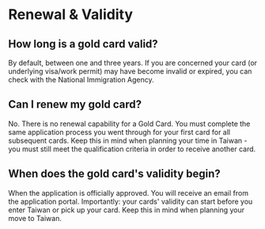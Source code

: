 <!--- (c) Tom Fifield, licensed under a
Creative Commons Attribution-NonCommercial-ShareAlike 4.0 International License. -->


# Renewal & Validity

## How long is a gold card valid?
By default, between one and three years. If you are concerned your card (or underlying visa/work
permit) may have become invalid or expired, you can check with the National Immigration Agency.

## Can I renew my gold card? 
No. There is no renewal capability for a Gold Card. You must complete the same application process
 you went through for your first card for all subsequent cards. Keep this in mind when planning your
 time in Taiwan - you must still meet the qualification criteria in order to receive another card.

## When does the gold card's validity begin?
When the application is officially approved. You will receive an email from the application portal.
 Importantly: your cards' validity can start before you enter Taiwan or pick up your card. Keep
 this in mind when planning your move to Taiwan.
